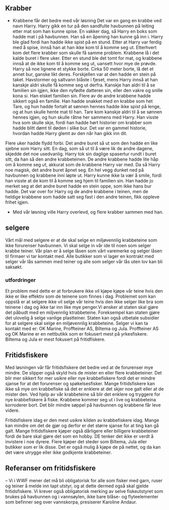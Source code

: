 ## Krabber
- Krabbene får det bedre med vår løsning
Det var en gang en krabbe ved navn Harry. Harry gikk en tur på den sandfulte havbunnen på leiting etter mat som han kunne spise. En vakker dag, så Harry en boks som hadde mat i på havbunnen. Han så en åpening han kunne gå inn i. Harry ble glad fordi han hadde ikke spist på en stund. Etter at Harry var ferdig med å spise, innså han at han ikke kom til å komme seg ut. Etterhvert kom det flere krabber som skulle få samme problem. Krabbene lå i det kalde buret i flere uker. Etter en stund ble det tomt for mat, og krabbene innså at de ikke kom til å komme seg ut, uansett hvor mye de prøvde. Harry så noe lignene et stykke borte. Cirka 50 meter borte, lå det et annet bur, ganske likt deres. Forskjellen var at den hadde en stein på taket. Havstormer og saltvann blåste i fjeset, mens Harry innså at han kanskje aldri skulle få komme seg ut derfra. Kanskje han aldri til å se familien sin igjen, ikke den nyfødte datteren sin, eller den vakre og snille kona si. Han elsket familien sin. Flere av de andre krabbene hadde sikkert også en familie. Han hadde snakket med en krabbe som het Tare, og hun hadde fortalt at sønnen hennes hadde ikke spist på lenge, og at hun skulle hente mat til han. Tare kom kanskje aldri til å se sønnen hennes igjen, og hun skulle råtne her sammens med Harry. Han visste hva som skulle skje, fordi han hadde hørt historier om krabber som hadde blitt dømt til døden i slike bur. Det var en gammel historie, hvordan hadde Harry glemt av den når han gikk inn dit. 

Flere uker hadde flydd forbi. Det andre buret så ut som den hadde en like sjebne som Harry sitt. En dag, som så ut til å være lik de andre dagene, skjedde det noe usedvanlig. Harry tok sin daglige spasertur rundt i buret sitt, da han så den andre krabbeteinen. De andre krabbene hadde lite håp om å komme seg ut, akkurat som de krabbene Harry var med. Da så Harry noe magisk, det andre buret åpnet seg. En hel vegg dunket ned på havbunnen og krabbene inni løpte ut. Harry kunne ikke la vær å smile, fordi han visste at de kom til å komme seg hjem til familien sin. Han hadde jo merket seg at det andre buret hadde en stein oppe, som ikke hans bur hadde. Det var over for Harry og de andre krabbene i teinen, men de heldige krabbene som hadde satt seg fast i den andre teinen, fikk oppleve frihet igjen. 
- Med vår løsning ville Harry overlevd, og flere krabber sammen med han. 




## selgere 
Vårt mål med selgere er at de skal selge en miljøvennlig krabbeteine som ikke forurenser havbunnen.
Vi skal selge in vår ide til noen som selger krabbe teiner. Vår plan er å selge låsen som vårt varemerke og selger låsen til firmaer vi tar kontakt med. Alle butikker som vi lager en kontrakt med selger vår lås sammen med teiner og alle som selger vår lås uten lov kan bli saksøkt.

### utfordringer
Et problem med dette er at forbrukere ikke vil kjøpe kjøpe vår teine hvis den ikke er like effektiv som de teinene som finnes i dag. Problemet som kan oppstå er at selgere ikke vil selge vår teine hvis den ikke selger like bra som teinene i dag og ikke tar inn like mye penger.Vi ønsker at staten skal gjøre det påbudt med en miljvennlig ktrabbeteine. Foreksempel kan staten gjøre det ulovelig å selge vanlige plastteiner. Staten kan også utbetale subsidier for at selgere skal selge en miljøvennlig krabbeteine.
Selger vi kan ta kontakt med er: OK Marine, Proffteiner AS, Biltema og Jula.
Proffteiner AS og OK Marine er en nettbutikk som er fokusert mest på yrkesfiskere.
Biltema og Jula er mest fokusert på fritidfiskere.











## Fritidsfiskere
Med løsningen vår får fritidsfiskere det bedre ved at de forurenser mye mindre. De slipper også skyld hvis de mister en eller flere krabbeteiner. Det blir mer sikkert for mer usikre eller nye krabbefiskere fordi det er mindre sjanse for at det forurenser og spøkelsesfisker. Mange fritidsfiskere kan ikke så mye om krabbefiske så det er enklere at det skjer noe galt eller at de mister den. Ved hjelp av vår krabbeteine så blir det enklere og tryggere for nye krabbefiskere å fiske. Krabbene kommer seg ut i live og krabbeteina korroderer bort. Det blir mindre søppel på havbunnen og krabbene får leve videre. 

Fritidsfiskere idag er den mest usikre kilden av krabbefiskere idag. Mange kan mindre om det de gjør og derfor er det større sjanse for at ting kan gå galt. Mange fritidsfiskere kjøper også dårligere eller billigere krabbeteiner fordi de bare skal gjøre det som en hobby. DE tenker det ikke er verdt å invistere i noe dyrere. Flere kjøper det steder som Biltema, Jula eller butikker som er lik disse. Det er også mulig å kjøpe de på nettet, og da kan det være utrygge eller ikke godkjente krabbeteiner. 

## Referanser om fritidsfiskere
– Vi i WWF mener det må bli obligatorisk for alle som fisker med garn, ruser og teiner å melde inn tapt utstyr, og at dette dermed også skal gjelde fritidsfiskere. Vi krever også obligatorisk merking av selve fiskeutstyret som brukes på havbunnen og i vannsøylen, ikke bare blåse- og flyteelementer som befinner seg over vannskorpa, presiserer Karoline Andaur.
